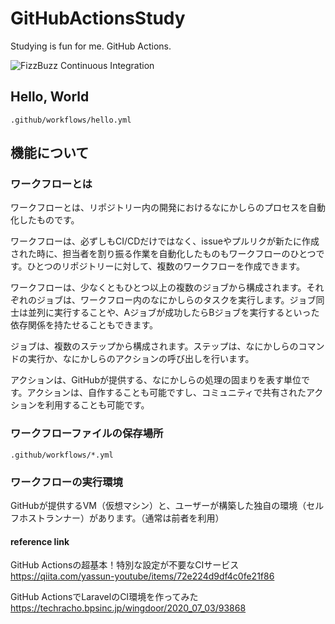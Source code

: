 # GitHubActionsStudy
Studying is fun for me. GitHub Actions.

![FizzBuzz Continuous Integration](https://github.com/YusukeOno/GithubActionsStudy/workflows/FizzBuzz%20Continuous%20Integration/badge.svg)


## Hello, World

```
.github/workflows/hello.yml
```

## 機能について

### ワークフローとは

ワークフローとは、リポジトリー内の開発におけるなにかしらのプロセスを自動化したものです。

ワークフローは、必ずしもCI/CDだけではなく、issueやプルリクが新たに作成された時に、担当者を割り振る作業を自動化したものもワークフローのひとつです。ひとつのリポジトリーに対して、複数のワークフローを作成できます。

ワークフローは、少なくともひとつ以上の複数のジョブから構成されます。それぞれのジョブは、ワークフロー内のなにかしらのタスクを実行します。ジョブ同士は並列に実行することや、Aジョブが成功したらBジョブを実行するといった依存関係を持たせることもできます。

ジョブは、複数のステップから構成されます。ステップは、なにかしらのコマンドの実行か、なにかしらのアクションの呼び出しを行います。

アクションは、GitHubが提供する、なにかしらの処理の固まりを表す単位です。アクションは、自作することも可能ですし、コミュニティで共有されたアクションを利用することも可能です。

### ワークフローファイルの保存場所

```
.github/workflows/*.yml
```


### ワークフローの実行環境

GitHubが提供するVM（仮想マシン）と、ユーザーが構築した独自の環境（セルフホストランナー）があります。（通常は前者を利用）

#### reference link

GitHub Actionsの超基本！特別な設定が不要なCIサービス
https://qiita.com/yassun-youtube/items/72e224d9df4c0fe21f86

GitHub ActionsでLaravelのCI環境を作ってみた
https://techracho.bpsinc.jp/wingdoor/2020_07_03/93868

